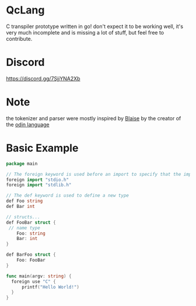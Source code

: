 # QcLang

C transpiler prototype written in go!
don't expect it to be working well, it's very much incomplete and is missing a lot of stuff, but feel free to contribute.

# Discord
https://discord.gg/7SjjYNA2Xb

# Note
the tokenizer and parser were mostly inspired by [Blaise](https://github.com/gingerBill/blaise) by the creator of the [odin language](https://odin-lang.org)

# Basic Example
```go
package main

// The foreign keyword is used before an import to specify that the import contains C code
foreign import "stdio.h"
foreign import "stdlib.h"

// The def keyword is used to define a new type
def Foo string
def Bar int

// structs...
def FooBar struct {
 // name type
    Foo: string
    Bar: int
}

def BarFoo struct {
    Foo: FooBar
}

func main(argv: string) {
  foreign use "C" {
      printf("Hello World!")
  }
}
```
